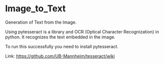 # Image_to_Text
Generation of Text from the Image.

Using pytesseract is a library and OCR (Optical Character Recognization) in python.
It recognizes the text embedded in the image.

To run this successfully you need to install pytesseract.

 
Link: https://github.com/UB-Mannheim/tesseract/wiki
